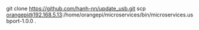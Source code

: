 git clone https://github.com/hanh-nn/update_usb.git
scp orangepi@192.168.5.13:/home/orangepi/microservices/bin/microservices.usbport-1.0.0 .